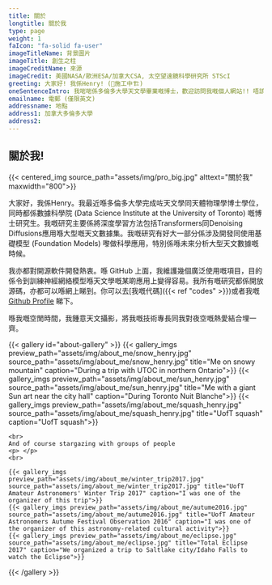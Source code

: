 ```yaml
---
title: 關於
longtitle: 關於我
type: page
weight: 1
faIcon: "fa-solid fa-user"
imageTitleName: 背景圖片
imageTitle: 創生之柱
imageCreditName: 來源
imageCredit: 美國NASA/歐洲ESA/加拿大CSA, 太空望遠鏡科學研究所 STScI
greeting: 大家好! 我係Henry! (🚧施工中🏗️)
oneSentenceIntro: 我啱啱係多倫多大學天文學畢業嘅博士，歡迎訪問我嘅個人網站!! 唔該參閱英文版本去睇最新資訊.
emailname: 電郵 (僅限英文)
addressname: 地點
address1: 加拿大多倫多大學
address2: 
---
```


## 關於我!

{{< centered_img source_path="assets/img/pro_big.jpg" alttext="關於我"  maxwidth="800">}}

大家好，我係Henry。我最近喺多倫多大學完成咗天文學同天體物理學博士學位，同時都係數據科學院 (Data Science Institute at the University of Toronto) 嘅博士研究生。我嘅研究主要係將深度學習方法包括Transformers同Denoising Diffusions應用喺大型嘅天文數據集。我嘅研究有好大一部分係涉及開發同使用基礎模型 (Foundation Models) 嚟做科學應用，特別係喺未來分析大型天文數據嘅時候。

我亦都對開源軟件開發熱衷。喺 GitHub 上面，我維護幾個廣泛使用嘅項目，目的係令到訓練神經網絡模型喺天文學嘅某啲應用上變得容易。我所有嘅研究都係開放源碼，亦都可以喺網上睇到。你可以去[我嘅代碼]({{< ref "codes" >}})或者我嘅 [Github Profile](https://github.com/henrysky) 睇下。

喺我嘅空閒時間，我鍾意天文攝影，將我嘅技術專長同我對夜空嘅熱愛結合埋一齊。

{{< gallery id="about-gallery" >}}
    {{< gallery_imgs preview_path="assets/img/about_me/snow_henry.jpg" source_path="assets/img/about_me/snow_henry.jpg" title="Me on snowy mountain" caption="During a trip with UTOC in northern Ontario">}}
    {{< gallery_imgs preview_path="assets/img/about_me/sun_henry.jpg" source_path="assets/img/about_me/sun_henry.jpg" title="Me with a giant Sun art near the city hall" caption="During Toronto Nuit Blanche">}}
    {{< gallery_imgs preview_path="assets/img/about_me/squash_henry.jpg" source_path="assets/img/about_me/squash_henry.jpg" title="UofT squash" caption="UofT squash">}}

    <br>
    And of course stargazing with groups of people
    <p> </p>
    <br>

    {{< gallery_imgs preview_path="assets/img/about_me/winter_trip2017.jpg" source_path="assets/img/about_me/winter_trip2017.jpg" title="UofT Amateur Astronomers' Winter Trip 2017" caption="I was one of the organizer of this trip">}}
    {{< gallery_imgs preview_path="assets/img/about_me/autume2016.jpg" source_path="assets/img/about_me/autume2016.jpg" title="UofT Amateur Astronomers Autume Festival Observation 2016" caption="I was one of the organizer of this astronomy-related cultural activity">}}
    {{< gallery_imgs preview_path="assets/img/about_me/eclipse.jpg" source_path="assets/img/about_me/eclipse.jpg" title="Total Eclipse 2017" caption="We organized a trip to Saltlake city/Idaho Falls to watch the Eclipse">}}
{{< /gallery >}}